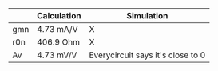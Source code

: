 |     | Calculation | Simulation |
|-----|-------------|------------|
| gmn | 4.73 mA/V   | X          |
| r0n | 406.9 Ohm   | X          |
| Av  | 4.73 mV/V   | Everycircuit says it's close to 0 |